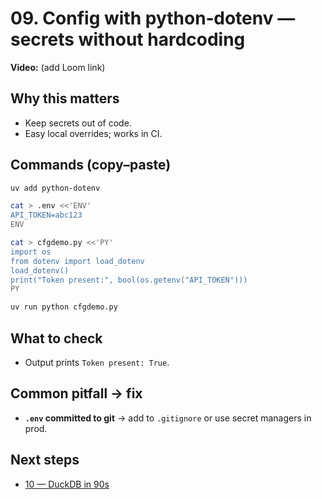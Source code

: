 # 09. Config with python‑dotenv — secrets without hardcoding

**Video:** (add Loom link)

## Why this matters
- Keep secrets out of code.
- Easy local overrides; works in CI.

## Commands (copy–paste)
```bash
uv add python-dotenv

cat > .env <<'ENV'
API_TOKEN=abc123
ENV

cat > cfgdemo.py <<'PY'
import os
from dotenv import load_dotenv
load_dotenv()
print("Token present:", bool(os.getenv("API_TOKEN")))
PY

uv run python cfgdemo.py
```

## What to check
- Output prints `Token present: True`.

## Common pitfall → fix
- **`.env` committed to git** → add to `.gitignore` or use secret managers in prod.

## Next steps
- [10 — DuckDB in 90s](./10-sqlite-90s.md)
